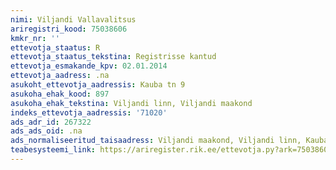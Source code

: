 ```yaml
---
nimi: Viljandi Vallavalitsus
ariregistri_kood: 75038606
kmkr_nr: ''
ettevotja_staatus: R
ettevotja_staatus_tekstina: Registrisse kantud
ettevotja_esmakande_kpv: 02.01.2014
ettevotja_aadress: .na
asukoht_ettevotja_aadressis: Kauba tn 9
asukoha_ehak_kood: 897
asukoha_ehak_tekstina: Viljandi linn, Viljandi maakond
indeks_ettevotja_aadressis: '71020'
ads_adr_id: 267322
ads_ads_oid: .na
ads_normaliseeritud_taisaadress: Viljandi maakond, Viljandi linn, Kauba tn 9
teabesysteemi_link: https://ariregister.rik.ee/ettevotja.py?ark=75038606&ref=rekvisiidid
---
```

